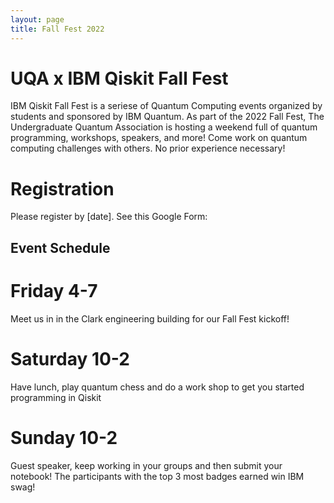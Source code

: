 ```yaml
---
layout: page
title: Fall Fest 2022
---
```


# UQA x IBM Qiskit Fall Fest

IBM Qiskit Fall Fest is a seriese of Quantum Computing events organized by students and sponsored by IBM Quantum. As part of the 2022 Fall Fest, The Undergraduate Quantum Association is hosting a weekend full of quantum programming, workshops, speakers, and more! Come work on quantum computing challenges with others. No prior experience necessary!

# Registration
Please register by [date]. See this Google Form:

## Event Schedule

# Friday 4-7
Meet us in in the Clark engineering building for our Fall Fest kickoff!

# Saturday 10-2
Have lunch, play quantum chess and do a work shop to get you started programming in Qiskit

# Sunday 10-2
Guest speaker, keep working in your groups and then submit your notebook! The participants with the top 3 most badges earned win IBM swag!
